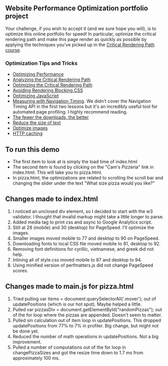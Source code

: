 ## Website Performance Optimization portfolio project

Your challenge, if you wish to accept it (and we sure hope you will), is to optimize this online portfolio for speed! In particular, optimize the critical rendering path and make this page render as quickly as possible by applying the techniques you've picked up in the [Critical Rendering Path course](https://www.udacity.com/course/ud884).

### Optimization Tips and Tricks
* [Optimizing Performance](https://developers.google.com/web/fundamentals/performance/ "web performance")
* [Analyzing the Critical Rendering Path](https://developers.google.com/web/fundamentals/performance/critical-rendering-path/analyzing-crp.html "analyzing crp")
* [Optimizing the Critical Rendering Path](https://developers.google.com/web/fundamentals/performance/critical-rendering-path/optimizing-critical-rendering-path.html "optimize the crp!")
* [Avoiding Rendering Blocking CSS](https://developers.google.com/web/fundamentals/performance/critical-rendering-path/render-blocking-css.html "render blocking css")
* [Optimizing JavaScript](https://developers.google.com/web/fundamentals/performance/critical-rendering-path/adding-interactivity-with-javascript.html "javascript")
* [Measuring with Navigation Timing](https://developers.google.com/web/fundamentals/performance/critical-rendering-path/measure-crp.html "nav timing api"). We didn't cover the Navigation Timing API in the first two lessons but it's an incredibly useful tool for automated page profiling. I highly recommend reading.
* <a href="https://developers.google.com/web/fundamentals/performance/optimizing-content-efficiency/eliminate-downloads.html">The fewer the downloads, the better</a>
* <a href="https://developers.google.com/web/fundamentals/performance/optimizing-content-efficiency/optimize-encoding-and-transfer.html">Reduce the size of text</a>
* <a href="https://developers.google.com/web/fundamentals/performance/optimizing-content-efficiency/image-optimization.html">Optimize images</a>
* <a href="https://developers.google.com/web/fundamentals/performance/optimizing-content-efficiency/http-caching.html">HTTP caching</a>

## To run this demo
* The first item to look at is simply the load time of index.html
* The second item is found by clicking on the "Cam's Pizzeria" link in index.html. This will take you to pizza.html.
* In pizza.html, the optimizations are related to scrolling the scroll bar and changing the slider under the text "What size pizza would you like?"

## Changes made to index.html
1. I noticed an unclosed div element, so I decided to start with the w3 validator. I thought that invalid markup might take a little longer to parse.
2. Added media tag to print css and async to Google Analytics script.
3. Still at 28 (mobile) and 30 (desktop) for PageSpeed.  I'll optimize the images.
4. Smaller images moved mobile to 77 and desktop to 90 on PageSpeed.
5. Downloading fonts to local CSS file moved mobile to 81, desktop to 92.
6. Removing font definitions for cyrillic, vietnamese, and greek did not help.
7. Inlining all of style.css moved mobile to 87 and desktop to 94.
8. Using minified version of perfmatters.js did not change PageSpeed scores.

## Changes made to main.js for pizza.html
1. Tried pulling var items = document.querySelectorAll('.mover'); out of updatePositions (which is our hot spot).  Maybe helped a little.
2. Pulled var pizzasDiv = document.getElementById("randomPizzas"); out of the for loop where the pizzas are appended.  Doesn't seem to matter.
3. Pulled sin calculation out of item loop in updatePositions.  This dropped updatePositions from 77% to 7% in profiler.  Big change, but might not be done yet.
4. Reduced the number of math operations in updatePositions.  Not a big improvement.
5. Pulled a number of computations out of the for loop in changePizzaSizes and got the resize time down to 1.7 ms from approximately 100 ms.

